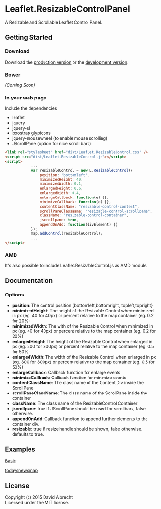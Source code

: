 # Leaflet.ResizableControlPanel

A Resizable and Scrollable Leaflet Control Panel.

## Getting Started

### Download

Download the [production version][min] or the [development version][max].

[min]: https://github.com/dalbrx/Leaflet.ResizableControl/blob/master/dist/Leaflet.ResizableControl.min.js
[max]: https://github.com/dalbrx/Leaflet.ResizableControl/blob/master/dist/Leaflet.ResizableControl.js

### Bower
_(Coming Soon)_

### In your web page

Include the dependencies

  * leaflet
  * jquery
  * jquery-ui
  * boostrap glypicons
  * jquery-mousewheel (to enable mouse scrolling)
  * JScrollPane (option for nice scroll bars)


```html
<link rel="stylesheet" href="dist/Leaflet.ResizableControl.css" />
<script src="dist/Leaflet.ResizableControl.js"></script>
<script>
            ...
    		var resizableControl = new L.ResizableControl({
                position: 'bottomleft',
                minimizedHeight: 40,
                minimizedWidth: 0.1,
                enlargedHeight: 0.6,
                enlargedWidth: 0.4,
                enlargeCallback: function(e) {},
                minimizeCallback: function(e) {},
                contentClassName: "resizable-control-content",
                scrollPaneClassName: "resizable-control-scrollpane",
                className: "resizable-control-container",
                jscrollpane: true,
                appendOnAdd: function(divElement) {}
            });
    		map.addControl(resizableControl);
            ...
</script>
```

### AMD

It's also possible to include Leaflet.ResizableControl.js as AMD module.

## Documentation

### Options

  * **position**: The control position {bottomleft,bottomright, topleft,topright}
  * **minimizedHeight**: The height of the Resizable Control when minimized in px (eg. 40 for 40px) or percent relative to the map container (eg. 0.2 for 20%)
  * **minimizedWidth**: The with of the Resizable Control when minimized in px (eg. 40 for 40px) or percent relative to the map container (eg. 0.2 for 20%)
  * **enlargedHeight**: The height of the Resizable Control when enlarged in px (eg. 300 for 300px) or percent relative to the map container (eg. 0.5 for 50%)
  * **enlargedWidth**: The width of the Resizable Control when enlarged in px (eg. 300 for 300px) or percent relative to the map container (eg. 0.5 for 50%)
  * **enlargeCallback**: Callback function for enlarge events
  * **minimizeCallback**: Callback function for minimize events
  * **contentClassName**: The class name of the Content Div inside the ScrollPane
  * **scrollPaneClassName**: The class name of the ScrollPane inside the container
  * **className**: The class name of the ResizableControl Container
  * **jscrollpane**: true if JScrollPane should be used for scrollbars, false otherwise.
  * **appendOnAdd**: Callback function to append further elements to the container div.
  * **resizable**: true if resize handle should be shown, false otherwise. defaults to true.

## Examples
  [Basic][ghpage]

  [todaysnewsmap][todaysnewsmap]

  [ghpage]: http://dalbrx.github.io/Leaflet.ResizableControl
  [todaysnewsmap]: http://www.todaysnewsmap.com/region/Africa

## License
Copyright (c) 2015 David Albrecht  
Licensed under the MIT license.
